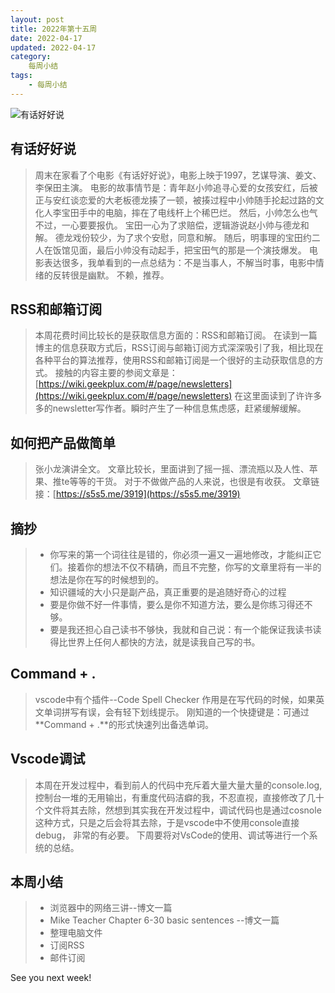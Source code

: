 ```yaml
---
layout: post
title: 2022年第十五周
date: 2022-04-17
updated: 2022-04-17
category:
    每周小结
tags:
    - 每周小结
---
```

![有话好好说](https://cdn.jsdelivr.net/gh/liugezhou/image@master/img/202215.3eeo9wgo4w20.webp)
<!--more-->
## 有话好好说
> 周末在家看了个电影《有话好好说》，电影上映于1997，艺谋导演、姜文、李保田主演。
> 电影的故事情节是：青年赵小帅追寻心爱的女孩安红，后被正与安红谈恋爱的大老板德龙揍了一顿，被揍过程中小帅随手抡起过路的文化人李宝田手中的电脑，摔在了电线杆上个稀巴烂。
> 然后，小帅怎么也气不过，一心要要报仇。
> 宝田一心为了求赔偿，逻辑游说赵小帅与德龙和解。
> 德龙戏份较少，为了求个安慰，同意和解。
> 随后，明事理的宝田约二人在饭馆见面，最后小帅没有动起手，把宝田气的那是一个演技爆发。
> 电影表达很多，我单看到的一点总结为：不是当事人，不解当时事，电影中情绪的反转很是幽默。
> 不赖，推荐。
<!--more -->
## RSS和邮箱订阅
> 本周花费时间比较长的是获取信息方面的：RSS和邮箱订阅。
> 在读到一篇博主的信息获取方式后，RSS订阅与邮箱订阅方式深深吸引了我，相比现在各种平台的算法推荐，使用RSS和邮箱订阅是一个很好的主动获取信息的方式。
> 接触的内容主要的参阅文章是：[https://wiki.geekplux.com/#/page/newsletters](https://wiki.geekplux.com/#/page/newsletters)
> 在这里面读到了许许多多的newsletter写作者。瞬时产生了一种信息焦虑感，赶紧缓解缓解。

## 如何把产品做简单
> 张小龙演讲全文。
> 文章比较长，里面讲到了摇一摇、漂流瓶以及人性、苹果、推te等等的干货。
> 对于不做做产品的人来说，也很是有收获。
> 文章链接：[https://s5s5.me/3919](https://s5s5.me/3919)

## 摘抄
> - 你写来的第一个词往往是错的，你必须一遍又一遍地修改，才能纠正它们。接着你的想法不仅不精确，而且不完整，你写的文章里将有一半的想法是你在写的时候想到的。
> - 知识疆域的大小只是副产品，真正重要的是追随好奇心的过程
> - 要是你做不好一件事情，要么是你不知道方法，要么是你练习得还不够。
> - 要是我还担心自己读书不够快，我就和自己说：有一个能保证我读书读得比世界上任何人都快的方法，就是读我自己写的书。

## Command + .
> vscode中有个插件--Code Spell Checker
> 作用是在写代码的时候，如果英文单词拼写有误，会有轻下划线提示。
> 刚知道的一个快捷键是：可通过**Command + .**的形式快速列出备选单词。

## Vscode调试
> 本周在开发过程中，看到前人的代码中充斥着大量大量大量的console.log,控制台一堆的无用输出，有重度代码洁癖的我，不忍直视，直接修改了几十个文件将其去除，然想到其实我在开发过程中，调试代码也是通过cosnole这种方式，只是之后会将其去除，于是vscode中不使用console直接debug， 非常的有必要。
> 下周要将对VsCode的使用、调试等进行一个系统的总结。

## 本周小结
> - 浏览器中的网络三讲--博文一篇
> - Mike Teacher Chapter 6-30 basic  sentences --博文一篇
> - 整理电脑文件
> - 订阅RSS
> - 邮件订阅

See you next week!
